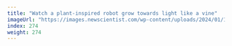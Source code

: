 ```yaml
---
title: "Watch a plant-inspired robot grow towards light like a vine"
imageUrl: "https://images.newscientist.com/wp-content/uploads/2024/01/18162943/SEI_187761517.jpg?width=788"
index: 274
weight: 274
---
```

